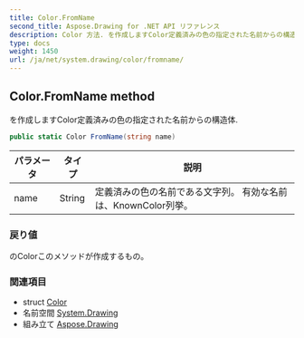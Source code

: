 ```yaml
---
title: Color.FromName
second_title: Aspose.Drawing for .NET API リファレンス
description: Color 方法. を作成しますColor定義済みの色の指定された名前からの構造体.
type: docs
weight: 1450
url: /ja/net/system.drawing/color/fromname/
---
```

## Color.FromName method

を作成しますColor定義済みの色の指定された名前からの構造体.

```csharp
public static Color FromName(string name)
```

| パラメータ | タイプ | 説明 |
| --- | --- | --- |
| name | String | 定義済みの色の名前である文字列。 有効な名前は、KnownColor列挙。 |

### 戻り値

のColorこのメソッドが作成するもの。

### 関連項目

* struct [Color](../)
* 名前空間 [System.Drawing](../../color/)
* 組み立て [Aspose.Drawing](../../../)


